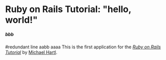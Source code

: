 # Ruby on Rails Tutorial: "hello, world!"
##### bbb
#redundant line aabb aaaa
This is the first application for the
[*Ruby on Rails Tutorial*](http://www.railstutorial.org/)
by [Michael Hartl](http://www.michaelhartl.com/).
